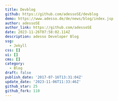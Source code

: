 ```yaml
---
title: Devblog
github: https://github.com/adessoSE/devblog
demo: https://www.adesso.de/de/news/blog/index.jsp
author: adessoSE
author_link: https://github.com/adessoSE
date: 2023-11-26T07:58:02.114Z
description: adesso Developer Blog
ssg:
  - Jekyll
css: []
ui: []
cms: []
category:
  - Blog
draft: false
publish_date: '2017-07-16T13:31:04Z'
update_date: '2023-11-06T11:33:46Z'
github_star: 25
github_fork: 110
---
```

